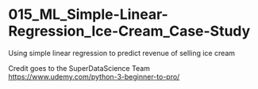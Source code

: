 # 015_ML_Simple-Linear-Regression_Ice-Cream_Case-Study

Using simple linear regression to predict revenue of selling ice cream

Credit goes to the SuperDataScience Team https://www.udemy.com/python-3-beginner-to-pro/
